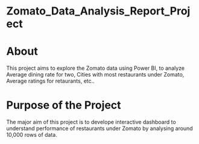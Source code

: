 # Zomato_Data_Analysis_Report_Project

# About
This project aims to explore the Zomato data using Power BI, to analyze Average dining rate for two, Cities with most restaurants under Zomato, Average ratings for retaurants, etc..

# Purpose of the Project
The major aim of this project is to develope interactive dashboard to understand performance of restaurants under Zomato by analysing around 10,000 rows of data.
